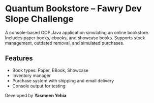 # Quantum Bookstore – Fawry Dev Slope Challenge

A console-based OOP Java application simulating an online bookstore.  
Includes paper books, ebooks, and showcase books. Supports stock management, outdated removal, and simulated purchases.

## Features
- Book types: Paper, EBook, Showcase
- Inventory manager
- Purchase system with shipping and email delivery
- Console output for testing

Developed by **Yasmeen Yehia**
